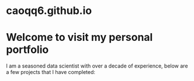 # caoqq6.github.io

# Welcome to visit my personal portfolio

I am a seasoned data scientist with over a decade of experience, below are a few projects that I have completed: 

